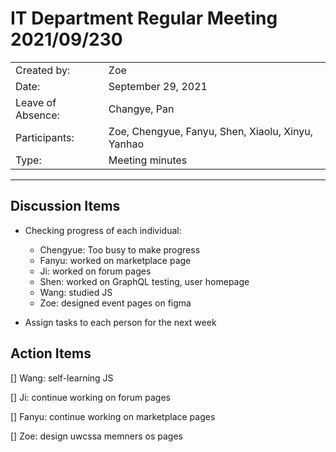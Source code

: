# IT Department Regular Meeting 2021/09/230

|                   |                                                                      |
| ----------------- | -------------------------------------------------------------------- |
| Created by:       | Zoe                                                                  |
| Date:             | September 29, 2021                                                   |
| Leave of Absence: | Changye, Pan                                                         |
| Participants:     | Zoe,  Chengyue, Fanyu, Shen, Xiaolu, Xinyu, Yanhao             |
| Type:             | Meeting minutes                                                      |

---

## Discussion Items

- Checking progress of each individual:

  - Chengyue: Too busy to make progress
  - Fanyu: worked on marketplace page
  - Ji: worked on forum pages
  - Shen: worked on GraphQL testing, user homepage
  - Wang: studied JS
  - Zoe: designed event pages on figma
  
- Assign tasks to each person for the next week

## Action Items

[] Wang: self-learning JS

[] Ji: continue working on forum pages

[] Fanyu: continue working on marketplace pages

[] Zoe: design uwcssa memners os pages

